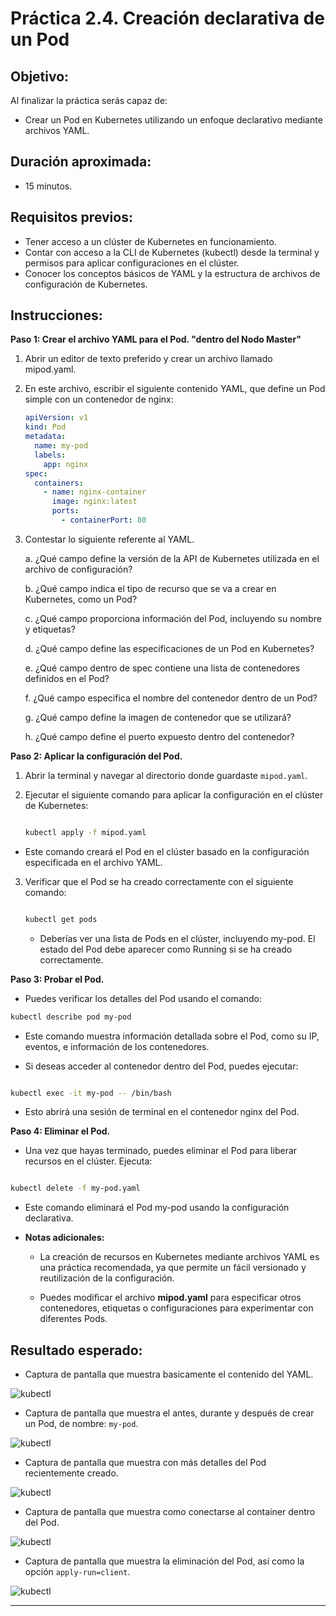 # Práctica 2.4. Creación declarativa de un Pod

## Objetivo:

Al finalizar la práctica serás capaz de:
- Crear un Pod en Kubernetes utilizando un enfoque declarativo mediante archivos YAML.

## Duración aproximada:

- 15 minutos.

## Requisitos previos:

- Tener acceso a un clúster de Kubernetes en funcionamiento.
- Contar con acceso a la CLI de Kubernetes (kubectl) desde la terminal y permisos para aplicar configuraciones en el clúster.
- Conocer los conceptos básicos de YAML y la estructura de archivos de configuración de Kubernetes.

## Instrucciones:

**Paso 1: Crear el archivo YAML para el Pod. "dentro del Nodo Master"**

1. Abrir un editor de texto preferido y crear un archivo llamado mipod.yaml.

2. En este archivo, escribir el siguiente contenido YAML, que define un Pod simple con un contenedor de nginx:

    ```yaml
    apiVersion: v1
    kind: Pod
    metadata:
      name: my-pod
      labels:
        app: nginx
    spec:
      containers:
        - name: nginx-container
          image: nginx:latest
          ports:
            - containerPort: 80
    ```

3. Contestar lo siguiente referente al YAML.

    a. ¿Qué campo define la versión de la API de Kubernetes utilizada en el archivo de configuración?
    
    b. ¿Qué campo indica el tipo de recurso que se va a crear en Kubernetes, como un Pod?
    
    c. ¿Qué campo proporciona información del Pod, incluyendo su nombre y etiquetas?
    
    d. ¿Qué campo define las especificaciones de un Pod en Kubernetes?
    
    e. ¿Qué campo dentro de spec contiene una lista de contenedores definidos en el Pod?
    
    f. ¿Qué campo especifica el nombre del contenedor dentro de un Pod?
    
    g. ¿Qué campo define la imagen de contenedor que se utilizará?
    
    h. ¿Qué campo define el puerto expuesto dentro del contenedor?

**Paso 2: Aplicar la configuración del Pod.**

1. Abrir la terminal y navegar al directorio donde guardaste `mipod.yaml`.

2. Ejecutar el siguiente comando para aplicar la configuración en el clúster de Kubernetes:

    ```bash

    kubectl apply -f mipod.yaml

    ```

- Este comando creará el Pod en el clúster basado en la configuración especificada en el archivo YAML.

3. Verificar que el Pod se ha creado correctamente con el siguiente comando:

    ```bash

    kubectl get pods

    ```

    - Deberías ver una lista de Pods en el clúster, incluyendo my-pod. El estado del Pod debe aparecer como Running si se ha creado correctamente.


**Paso 3: Probar el Pod.**

- Puedes verificar los detalles del Pod usando el comando:

```bash
kubectl describe pod my-pod
```

- Este comando muestra información detallada sobre el Pod, como su IP, eventos, e información de los contenedores.

- Si deseas acceder al contenedor dentro del Pod, puedes ejecutar:

```bash

kubectl exec -it my-pod -- /bin/bash

```
 
- Esto abrirá una sesión de terminal en el contenedor nginx del Pod.

**Paso 4: Eliminar el Pod.**

- Una vez que hayas terminado, puedes eliminar el Pod para liberar recursos en el clúster. Ejecuta:

```bash

kubectl delete -f my-pod.yaml

```

- Este comando eliminará el Pod my-pod usando la configuración declarativa.

- **Notas adicionales:**

    - La creación de recursos en Kubernetes mediante archivos YAML es una práctica recomendada, ya que permite un fácil versionado y reutilización de la configuración.
    
    - Puedes modificar el archivo **mipod.yaml** para especificar otros contenedores, etiquetas o configuraciones para experimentar con diferentes Pods.

## Resultado esperado:

- Captura de pantalla que muestra basicamente el contenido del YAML.

![kubectl](../images/u2_4_1.png) 

- Captura de pantalla que muestra el antes, durante y después de crear un Pod, de nombre: `my-pod`.

![kubectl](../images/u2_4_2.png) 

- Captura de pantalla que muestra con más detalles del Pod recientemente creado.

![kubectl](../images/u2_4_3.png) 

- Captura de pantalla que muestra como conectarse al container dentro del Pod.

![kubectl](../images/u2_4_4.png) 

- Captura de pantalla que muestra la eliminación del Pod, así como la opción `apply-run=client`.

![kubectl](../images/u2_4_5.png) 

---
